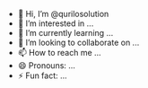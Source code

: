 - 👋 Hi, I’m @qurilosolution
- 👀 I’m interested in ...
- 🌱 I’m currently learning ...
- 💞️ I’m looking to collaborate on ...
- 📫 How to reach me ...
- 😄 Pronouns: ...
- ⚡ Fun fact: ...

<!---
qurilosolution/qurilosolution is a ✨ special ✨ repository because its `README.md` (this file) appears on your GitHub profile.
You can click the Preview link to take a look at your changes.
--->
